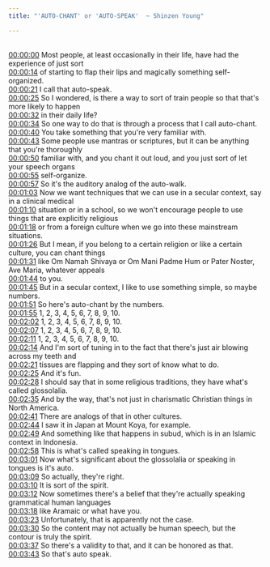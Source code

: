 ```yaml
---
title: "'AUTO-CHANT' or 'AUTO-SPEAK'  ~ Shinzen Young"

---
```

<br>[00:00:00](https://www.youtube.com/watch?v=H6vfdgkFRws&t=0)   Most people, at least occasionally in their life, have had the experience of just sort 
<br>[00:00:14](https://www.youtube.com/watch?v=H6vfdgkFRws&t=14)   of starting to flap their lips and magically something self-organized. 
<br>[00:00:21](https://www.youtube.com/watch?v=H6vfdgkFRws&t=21)   I call that auto-speak. 
<br>[00:00:25](https://www.youtube.com/watch?v=H6vfdgkFRws&t=25)   So I wondered, is there a way to sort of train people so that that's more likely to happen 
<br>[00:00:32](https://www.youtube.com/watch?v=H6vfdgkFRws&t=32)   in their daily life? 
<br>[00:00:34](https://www.youtube.com/watch?v=H6vfdgkFRws&t=34)   So one way to do that is through a process that I call auto-chant. 
<br>[00:00:40](https://www.youtube.com/watch?v=H6vfdgkFRws&t=40)   You take something that you're very familiar with. 
<br>[00:00:43](https://www.youtube.com/watch?v=H6vfdgkFRws&t=43)   Some people use mantras or scriptures, but it can be anything that you're thoroughly 
<br>[00:00:50](https://www.youtube.com/watch?v=H6vfdgkFRws&t=50)   familiar with, and you chant it out loud, and you just sort of let your speech organs 
<br>[00:00:55](https://www.youtube.com/watch?v=H6vfdgkFRws&t=55)   self-organize. 
<br>[00:00:57](https://www.youtube.com/watch?v=H6vfdgkFRws&t=57)   So it's the auditory analog of the auto-walk. 
<br>[00:01:03](https://www.youtube.com/watch?v=H6vfdgkFRws&t=63)   Now we want techniques that we can use in a secular context, say in a clinical medical 
<br>[00:01:10](https://www.youtube.com/watch?v=H6vfdgkFRws&t=70)   situation or in a school, so we won't encourage people to use things that are explicitly religious 
<br>[00:01:18](https://www.youtube.com/watch?v=H6vfdgkFRws&t=78)   or from a foreign culture when we go into these mainstream situations. 
<br>[00:01:26](https://www.youtube.com/watch?v=H6vfdgkFRws&t=86)   But I mean, if you belong to a certain religion or like a certain culture, you can chant things 
<br>[00:01:31](https://www.youtube.com/watch?v=H6vfdgkFRws&t=91)   like Om Namah Shivaya or Om Mani Padme Hum or Pater Noster, Ave Maria, whatever appeals 
<br>[00:01:44](https://www.youtube.com/watch?v=H6vfdgkFRws&t=104)   to you. 
<br>[00:01:45](https://www.youtube.com/watch?v=H6vfdgkFRws&t=105)   But in a secular context, I like to use something simple, so maybe numbers. 
<br>[00:01:51](https://www.youtube.com/watch?v=H6vfdgkFRws&t=111)   So here's auto-chant by the numbers. 
<br>[00:01:55](https://www.youtube.com/watch?v=H6vfdgkFRws&t=115)   1, 2, 3, 4, 5, 6, 7, 8, 9, 10. 
<br>[00:02:02](https://www.youtube.com/watch?v=H6vfdgkFRws&t=122)   1, 2, 3, 4, 5, 6, 7, 8, 9, 10. 
<br>[00:02:07](https://www.youtube.com/watch?v=H6vfdgkFRws&t=127)   1, 2, 3, 4, 5, 6, 7, 8, 9, 10. 
<br>[00:02:11](https://www.youtube.com/watch?v=H6vfdgkFRws&t=131)   1, 2, 3, 4, 5, 6, 7, 8, 9, 10. 
<br>[00:02:14](https://www.youtube.com/watch?v=H6vfdgkFRws&t=134)   And I'm sort of tuning in to the fact that there's just air blowing across my teeth and 
<br>[00:02:21](https://www.youtube.com/watch?v=H6vfdgkFRws&t=141)   tissues are flapping and they sort of know what to do. 
<br>[00:02:25](https://www.youtube.com/watch?v=H6vfdgkFRws&t=145)   And it's fun. 
<br>[00:02:28](https://www.youtube.com/watch?v=H6vfdgkFRws&t=148)   I should say that in some religious traditions, they have what's called glossolalia. 
<br>[00:02:35](https://www.youtube.com/watch?v=H6vfdgkFRws&t=155)   And by the way, that's not just in charismatic Christian things in North America. 
<br>[00:02:41](https://www.youtube.com/watch?v=H6vfdgkFRws&t=161)   There are analogs of that in other cultures. 
<br>[00:02:44](https://www.youtube.com/watch?v=H6vfdgkFRws&t=164)   I saw it in Japan at Mount Koya, for example. 
<br>[00:02:49](https://www.youtube.com/watch?v=H6vfdgkFRws&t=169)   And something like that happens in subud, which is in an Islamic context in Indonesia. 
<br>[00:02:58](https://www.youtube.com/watch?v=H6vfdgkFRws&t=178)   This is what's called speaking in tongues. 
<br>[00:03:01](https://www.youtube.com/watch?v=H6vfdgkFRws&t=181)   Now what's significant about the glossolalia or speaking in tongues is it's auto. 
<br>[00:03:09](https://www.youtube.com/watch?v=H6vfdgkFRws&t=189)   So actually, they're right. 
<br>[00:03:10](https://www.youtube.com/watch?v=H6vfdgkFRws&t=190)   It is sort of the spirit. 
<br>[00:03:12](https://www.youtube.com/watch?v=H6vfdgkFRws&t=192)   Now sometimes there's a belief that they're actually speaking grammatical human languages 
<br>[00:03:18](https://www.youtube.com/watch?v=H6vfdgkFRws&t=198)   like Aramaic or what have you. 
<br>[00:03:23](https://www.youtube.com/watch?v=H6vfdgkFRws&t=203)   Unfortunately, that is apparently not the case. 
<br>[00:03:30](https://www.youtube.com/watch?v=H6vfdgkFRws&t=210)   So the content may not actually be human speech, but the contour is truly the spirit. 
<br>[00:03:37](https://www.youtube.com/watch?v=H6vfdgkFRws&t=217)   So there's a validity to that, and it can be honored as that. 
<br>[00:03:43](https://www.youtube.com/watch?v=H6vfdgkFRws&t=223)   So that's auto speak. 
<br>
